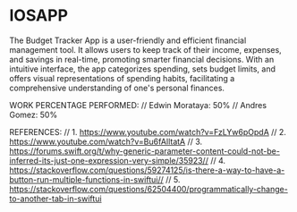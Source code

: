 # IOSAPP
The Budget Tracker App is a user-friendly and efficient financial management tool. It allows users to keep track of their income, expenses, and savings in real-time, promoting smarter financial decisions. With an intuitive interface, the app categorizes spending, sets budget limits, and offers visual representations of spending habits, facilitating a comprehensive understanding of one's personal finances.

WORK PERCENTAGE PERFORMED:
//  Edwin Morataya: 50%
//  Andres Gomez: 50%

REFERENCES:
//    1. https://www.youtube.com/watch?v=FzLYw6pOpdA
//    2. https://www.youtube.com/watch?v=Bu6fAlltatA
//    3. https://forums.swift.org/t/why-generic-parameter-content-could-not-be-inferred-its-just-one-expression-very-simple/35923//
//    4. https://stackoverflow.com/questions/59274125/is-there-a-way-to-have-a-button-run-multiple-functions-in-swiftui//
//    5. https://stackoverflow.com/questions/62504400/programmatically-change-to-another-tab-in-swiftui
